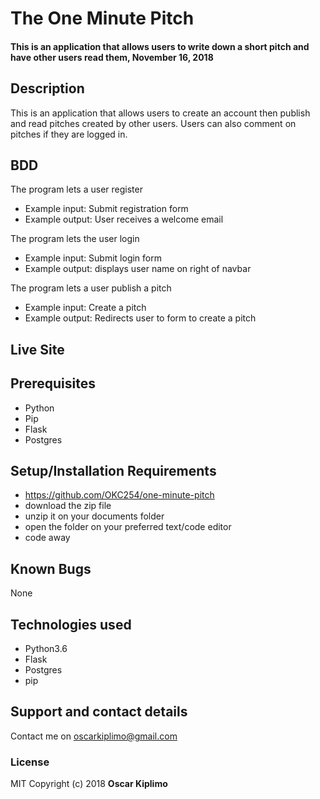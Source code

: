 # The One Minute Pitch


#### This is an application that allows users to write down a short pitch and have other users read them, November 16, 2018


## Description
This is an application that allows users to create an account then publish and read pitches created by other users. Users can also comment on pitches if they are logged in.
## BDD
The program lets a user register
* Example input: Submit registration form
* Example output: User receives a welcome email

The program lets the user login
* Example input: Submit login form
* Example output: displays user name on right of navbar

The program lets a user publish a pitch
* Example input: Create a pitch
* Example output: Redirects user to form to create a pitch

## Live Site


## Prerequisites
* Python
* Pip
* Flask
* Postgres

## Setup/Installation Requirements
* https://github.com/OKC254/one-minute-pitch
* download the zip file
* unzip it on your documents folder
* open the folder on your preferred text/code editor
* code away
## Known Bugs
None
## Technologies used
* Python3.6
* Flask
* Postgres
* pip
## Support and contact details
Contact me on oscarkiplimo@gmail.com
### License
MIT
Copyright (c) 2018 **Oscar Kiplimo**
